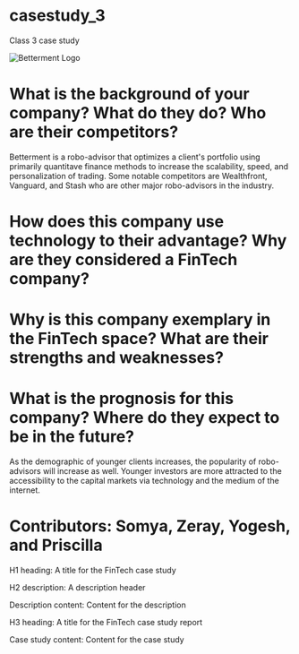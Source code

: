 # casestudy_3
Class 3 case study

![Betterment Logo](https://www.investopedia.com/thmb/nM8Cpv7lM_aYAg5HMKdvivO37wI=/2998x0/filters:no_upscale():max_bytes(150000):strip_icc():format(webp)/Betterment-productcard-5c61e44bc9e77c00010a4e52.png)

# What is the background of your company? What do they do? Who are their competitors?

Betterment is a robo-advisor that optimizes a client's portfolio using primarily quantitave finance methods to increase the scalability, speed, and personalization of trading. Some notable competitors are Wealthfront, Vanguard, and Stash who are other major robo-advisors in the industry.

# How does this company use technology to their advantage? Why are they considered a FinTech company?


# Why is this company exemplary in the FinTech space? What are their strengths and weaknesses?


# What is the prognosis for this company? Where do they expect to be in the future?

As the demographic of younger clients increases, the popularity of robo-advisors will increase as well. Younger investors are more attracted to the accessibility to the capital markets via technology and the medium of the internet.

# Contributors: Somya, Zeray, Yogesh, and Priscilla


H1 heading: A title for the FinTech case study


H2 description: A description header


Description content: Content for the description




H3 heading: A title for the FinTech case study report


Case study content: Content for the case study
